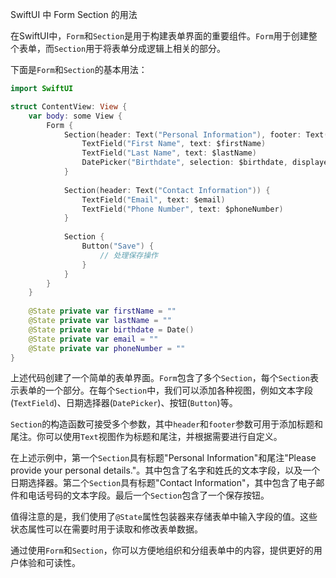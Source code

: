 SwiftUI 中 Form Section 的用法

在SwiftUI中，`Form`和`Section`是用于构建表单界面的重要组件。`Form`用于创建整个表单，而`Section`用于将表单分成逻辑上相关的部分。

下面是`Form`和`Section`的基本用法：

```swift
import SwiftUI

struct ContentView: View {
    var body: some View {
        Form {
            Section(header: Text("Personal Information"), footer: Text("Please provide your personal details.")) {
                TextField("First Name", text: $firstName)
                TextField("Last Name", text: $lastName)
                DatePicker("Birthdate", selection: $birthdate, displayedComponents: .date)
            }
            
            Section(header: Text("Contact Information")) {
                TextField("Email", text: $email)
                TextField("Phone Number", text: $phoneNumber)
            }
            
            Section {
                Button("Save") {
                    // 处理保存操作
                }
            }
        }
    }
    
    @State private var firstName = ""
    @State private var lastName = ""
    @State private var birthdate = Date()
    @State private var email = ""
    @State private var phoneNumber = ""
}
```

上述代码创建了一个简单的表单界面。`Form`包含了多个`Section`，每个`Section`表示表单的一个部分。在每个`Section`中，我们可以添加各种视图，例如文本字段(`TextField`)、日期选择器(`DatePicker`)、按钮(`Button`)等。

`Section`的构造函数可接受多个参数，其中`header`和`footer`参数可用于添加标题和尾注。你可以使用`Text`视图作为标题和尾注，并根据需要进行自定义。

在上述示例中，第一个`Section`具有标题"Personal Information"和尾注"Please provide your personal details."。其中包含了名字和姓氏的文本字段，以及一个日期选择器。第二个`Section`具有标题"Contact Information"，其中包含了电子邮件和电话号码的文本字段。最后一个`Section`包含了一个保存按钮。

值得注意的是，我们使用了`@State`属性包装器来存储表单中输入字段的值。这些状态属性可以在需要时用于读取和修改表单数据。

通过使用`Form`和`Section`，你可以方便地组织和分组表单中的内容，提供更好的用户体验和可读性。